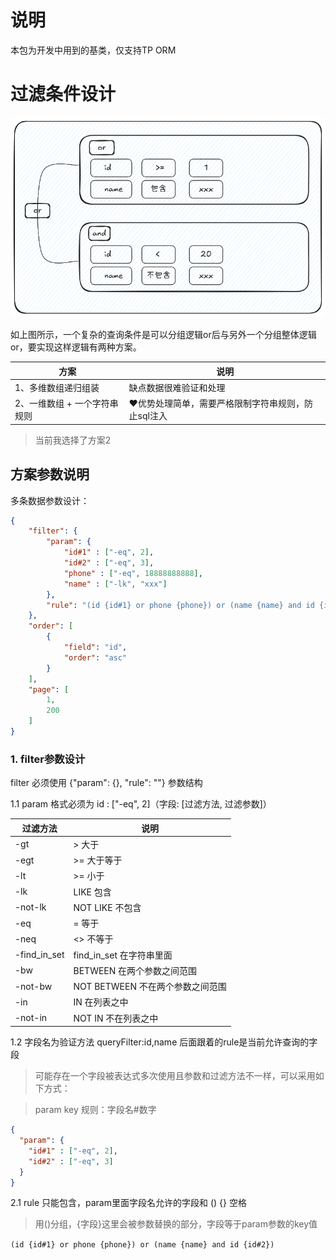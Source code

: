 # 说明

本包为开发中用到的基类，仅支持TP ORM

# 过滤条件设计

![](/images/filter.png)

如上图所示，一个复杂的查询条件是可以分组逻辑or后与另外一个分组整体逻辑or，要实现这样逻辑有两种方案。

| 方案               | 说明                           |
|------------------|------------------------------|
| 1、多维数组递归组装       | 缺点数据很难验证和处理                  |
| 2、一维数组 + 一个字符串规则 | ❤️优势处理简单，需要严格限制字符串规则，防止sql注入 |

> 当前我选择了方案2

## 方案参数说明

多条数据参数设计：

```json
{
    "filter": {
        "param": {
            "id#1" : ["-eq", 2],
            "id#2" : ["-eq", 3],
            "phone" : ["-eq", 18888888888],
            "name" : ["-lk", "xxx"]
        },
        "rule": "(id {id#1} or phone {phone}) or (name {name} and id {id#2})"
    },
    "order": [
        {
            "field": "id",
            "order": "asc"
        }
    ],
    "page": [
        1,
        200
    ]
}
```

### 1. filter参数设计

filter 必须使用 {"param": {}, "rule": ""} 参数结构

1.1 param 格式必须为 id : ["-eq", 2]（字段: [过滤方法, 过滤参数]）

| 过滤方法         | 说明                     |
|--------------|------------------------|
| -gt          | > 大于                   |
| -egt         | >= 大于等于                |
| -lt          | >= 小于                  |
| -lk          | LIKE 包含                |
| -not-lk      | NOT LIKE 不包含           |
| -eq          | = 等于                   |
| -neq         | <> 不等于                 |
| -find_in_set | find_in_set 在字符串里面     |
| -bw          | BETWEEN 在两个参数之间范围      |
| -not-bw      | NOT BETWEEN 不在两个参数之间范围 |
| -in          | IN 在列表之中               |
| -not-in      | NOT IN 不在列表之中          |

1.2 字段名为验证方法 queryFilter:id,name 后面跟着的rule是当前允许查询的字段

>  可能存在一个字段被表达式多次使用且参数和过滤方法不一样，可以采用如下方式：

> param key 规则：字段名#数字

```json
{
  "param": {
    "id#1" : ["-eq", 2],
    "id#2" : ["-eq", 3]
  }
}
```

2.1 rule 只能包含，param里面字段名允许的字段和 () {} 空格

> 用()分组，{字段}这里会被参数替换的部分，字段等于param参数的key值

```(id {id#1} or phone {phone}) or (name {name} and id {id#2})```